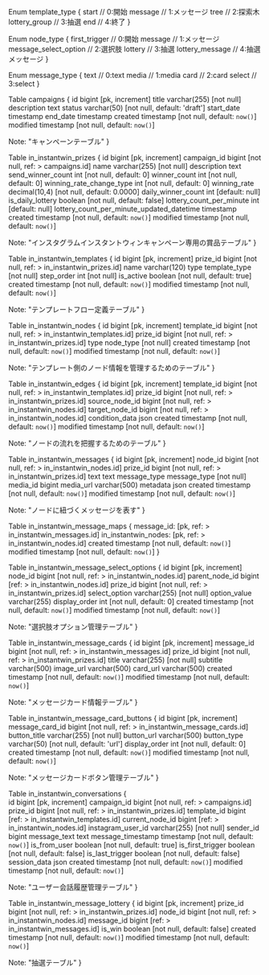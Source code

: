 
Enum template_type {
  start             // 0:開始
  message           // 1:メッセージ
  tree              // 2:探索木
  lottery_group     // 3:抽選
  end               // 4:終了
}

Enum node_type {
  first_trigger               // 0:開始
  message                     // 1:メッセージ
  message_select_option       // 2:選択肢
  lottery                     // 3:抽選
  lottery_message             // 4:抽選メッセージ
}

Enum message_type {
  text       // 0:text
  media      // 1:media
  card       // 2:card
  select     // 3:select
}


Table campaigns {
  id bigint [pk, increment]
  title varchar(255) [not null]
  description text
  status varchar(50) [not null, default: 'draft']
  start_date timestamp
  end_date timestamp
  created timestamp [not null, default: `now()`]
  modified timestamp [not null, default: `now()`]
  
  Note: "キャンペーンテーブル"
}

Table in_instantwin_prizes {
  id bigint [pk, increment]
  campaign_id bigint [not null, ref: > campaigns.id]
  name varchar(255) [not null]
  description text
  send_winner_count int [not null, default: 0]
  winner_count int [not null, default: 0]
  winning_rate_change_type int [not null, default: 0]
  winning_rate decimal(10,4) [not null, default: 0.0000]
  daily_winner_count int [default: null]
  is_daily_lottery boolean [not null, default: false]
  lottery_count_per_minute int [default: null]
  lottery_count_per_minute_updated_datetime timestamp
  created timestamp [not null, default: `now()`]
  modified timestamp [not null, default: `now()`]
  
  Note: "インスタグラムインスタントウィンキャンペーン専用の賞品テーブル"
}

Table in_instantwin_templates {
  id bigint [pk, increment]
  prize_id bigint [not null, ref: > in_instantwin_prizes.id]
  name varchar(120) 
  type template_type [not null]
  step_order int [not null]
  is_active boolean [not null, default: true]
  created timestamp [not null, default: `now()`]
  modified timestamp [not null, default: `now()`]
  
  Note: "テンプレートフロー定義テーブル"
}

Table in_instantwin_nodes {
  id bigint [pk, increment]
  template_id bigint [not null, ref: > in_instantwin_templates.id]
  prize_id bigint [not null, ref: > in_instantwin_prizes.id]
  type node_type [not null]
  created timestamp [not null, default: `now()`]
  modified timestamp [not null, default: `now()`]
  
  Note: "テンプレート側のノード情報を管理するためのテーブル"
}

Table in_instantwin_edges {
  id bigint [pk, increment]
  template_id bigint [not null, ref: > in_instantwin_templates.id]
  prize_id bigint [not null, ref: > in_instantwin_prizes.id]
  source_node_id bigint [not null, ref: > in_instantwin_nodes.id]
  target_node_id bigint [not null, ref: > in_instantwin_nodes.id]
  condition_data json
  created timestamp [not null, default: `now()`]
  modified timestamp [not null, default: `now()`]
  
  Note: "ノードの流れを把握するためのテーブル"
}

Table in_instantwin_messages {
  id bigint [pk, increment]
  node_id bigint [not null, ref: > in_instantwin_nodes.id]
  prize_id bigint [not null, ref: > in_instantwin_prizes.id]
  text text
  message_type message_type [not null]
  media_id bigint
  media_url varchar(500)
  metadata json
  created timestamp [not null, default: `now()`]
  modified timestamp [not null, default: `now()`]
  
  Note: "ノードに紐づくメッセージを表す"
}

Table in_instantwin_message_maps {
  message_id: [pk, ref: > in_instantwin_messages.id]
  in_instantwin_nodes: [pk, ref: > in_instantwin_nodes.id]
  created timestamp [not null, default: `now()`]
  modified timestamp [not null, default: `now()`]
}

Table in_instantwin_message_select_options {
  id bigint [pk, increment]
  node_id bigint [not null, ref: > in_instantwin_nodes.id]
  parent_node_id bigint [ref: > in_instantwin_nodes.id]
  prize_id bigint [not null, ref: > in_instantwin_prizes.id]
  select_option varchar(255) [not null]
  option_value varchar(255)
  display_order int [not null, default: 0]
  created timestamp [not null, default: `now()`]
  modified timestamp [not null, default: `now()`]
  
  Note: "選択肢オプション管理テーブル"
}

Table in_instantwin_message_cards {
  id bigint [pk, increment]
  message_id bigint [not null, ref: > in_instantwin_messages.id]
  prize_id bigint [not null, ref: > in_instantwin_prizes.id]
  title varchar(255) [not null]
  subtitle varchar(500)
  image_url varchar(500)
  card_url varchar(500)
  created timestamp [not null, default: `now()`]
  modified timestamp [not null, default: `now()`]
  
  Note: "メッセージカード情報テーブル"
}

Table in_instantwin_message_card_buttons {
  id bigint [pk, increment]
  message_card_id bigint [not null, ref: > in_instantwin_message_cards.id]
  button_title varchar(255) [not null]
  button_url varchar(500)
  button_type varchar(50) [not null, default: 'url']
  display_order int [not null, default: 0]
  created timestamp [not null, default: `now()`]
  modified timestamp [not null, default: `now()`]
  
  Note: "メッセージカードボタン管理テーブル"
}

Table in_instantwin_conversations {  
  id bigint [pk, increment]
  campaign_id bigint [not null, ref: > campaigns.id]
  prize_id bigint [not null, ref: > in_instantwin_prizes.id]
  template_id bigint [ref: > in_instantwin_templates.id]
  current_node_id bigint [ref: > in_instantwin_nodes.id]
  instagram_user_id varchar(255) [not null]
  sender_id bigint
  message_text text
  message_timestamp timestamp [not null, default: `now()`]
  is_from_user boolean [not null, default: true]
  is_first_trigger boolean [not null, default: false]
  is_last_trigger boolean [not null, default: false]
  session_data json
  created timestamp [not null, default: `now()`]
  modified timestamp [not null, default: `now()`]
  
  Note: "ユーザー会話履歴管理テーブル"
}

Table in_instantwin_message_lottery {
  id bigint [pk, increment]
  prize_id bigint [not null, ref: > in_instantwin_prizes.id]
  node_id bigint [not null, ref: > in_instantwin_nodes.id]
  message_id bigint [ref: > in_instantwin_messages.id]
  is_win boolean [not null, default: false]
  created timestamp [not null, default: `now()`]
  modified timestamp [not null, default: `now()`]
  
  Note: "抽選テーブル"
}

